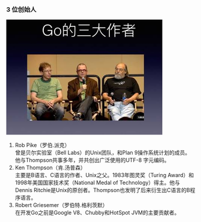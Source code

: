 ### 3 位创始人
![](ch0.jpg)  
1. Rob Pike（罗伯.派克）  
   曾是贝尔实验室（Bell Labs）的Unix团队，和Plan 9操作系统计划的成员。他与Thompson共事多年，并共创出广泛使用的UTF-8 字元编码。
2. Ken Thompson（肯.汤普森）  
   主要是B语言、C语言的作者、Unix之父。1983年图灵奖（Turing Award）和1998年美国国家技术奖（National Medal of Technology）得主。他与Dennis Ritchie是Unix的原创者。Thompson也发明了后来衍生出C语言的B程序语言。
3. Robert Griesemer（罗伯特.格利茨默）  
   在开发Go之前是Google V8、Chubby和HotSpot JVM的主要贡献者。
